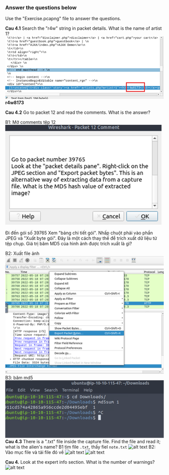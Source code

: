 ### Answer the questions below
Use the "Exercise.pcapng" file to answer the questions.

**Cau 4.1** Search the "r4w" string in packet details. What is the name of artist 1?
![alt text](../png/wsbasic4-1.png)
**r4w8173**

**Cau 4.2** Go to packet 12 and read the comments. What is the answer?

B1: Mở comments tệp 12 
![alt text](../png/wsbasic4-21.png)

Đi đến gói số 39765
Xem "bảng chi tiết gói". Nhấp chuột phải vào phần JPEG và "Xuất byte gói". Đây là một cách thay thế để trích xuất dữ liệu từ tệp chụp. Giá trị băm MD5 của hình ảnh được trích xuất là gì?

B2: Xuất file ảnh
![alt text](../png/wsbasic4-22.png)
B3: băm md5
![alt text](../png/wsbasic4-23.png)
**Cau 4.3** There is a ".txt" file inside the capture file. Find the file and read it; what is the alien's name?
B1 tìm file `.txt`, thấy fiel `note.txt`
![alt text](../png/wsbasic4-31.png)
B2: Vào mục file và tải file đó về
![alt text](../png/wsbasic35.png)
![alt text](../png/wsbasic33.png)


**Cau 4.** Look at the expert info section. What is the number of warnings?
![alt text](../png/wsbasic4.png)